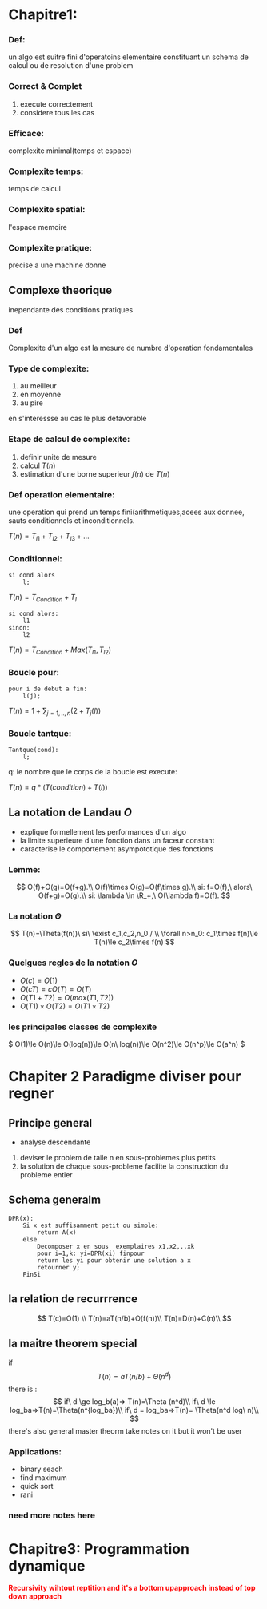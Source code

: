 # Chapitre1: 
### Def:
un algo est suitre fini d'operatoins elementaire constituant un schema
de calcul ou de resolution d'une problem
### Correct & Complet

1. execute correctement
2. considere tous les cas 

### Efficace:

complexite minimal(temps et espace)

### Complexite temps: 
temps de calcul
### Complexite spatial:
l'espace memoire

### Complexite pratique:
precise a une machine donne

## Complexe theorique
inependante des conditions pratiques

### Def
Complexite d'un algo est la mesure de numbre d'operation fondamentales

### Type de complexite:

1. au meilleur
2. en moyenne
3. au pire

en s'interessse au cas le plus defavorable

### Etape de calcul de complexite:

1. definir unite de mesure
2. calcul $T(n)$
3. estimation d'une borne superieur $f(n)$ de $T(n)$

### Def operation elementaire:
une operation qui prend un temps fini(arithmetiques,acees aux donnee,
sauts conditionnels et inconditionnels.

$T(n)=T_{l1}+T_{l2} +T_{l3}+...$
### Conditionnel:

	si cond alors 
		l;

$T(n)=T_{Condition}+T_{l}$

	si cond alors:
		l1
	sinon:
 		l2

 $T(n)= T _{Condition}  + Max(T _{l1} ,T _{l2})$

### Boucle pour:

	pour i de debut a fin:
		l(j);
 
$T(n) = 1 +\sum_{j=1,..,n}(2+T_j(l))$

### Boucle tantque:

	Tantque(cond):
		l;
q: le nombre que le corps de la boucle est execute:

$T(n)=q*(T(condition)+T(l))$

## La notation de Landau $O$

- explique formellement les performances d'un algo
- la limite superieure d'une fonction dans un faceur constant
- caracterise le comportement asympototique des fonctions

### Lemme:
$$
O(f)+O(g)=O(f+g).\\
O(f)\times O(g)=O(f\times g).\\
si: f=O(f),\ alors\ O(f+g)=O(g).\\
si:  \lambda \in \R_+,\ O(\lambda f)=O(f).
$$

### La notation $\Theta$
$$
T(n)=\Theta(f(n))\ si\  \exist c_1,c_2,n_0 / \\
\forall n>n_0: c_1\times f(n)\le T(n)\le c_2\times f(n)
$$

### Quelgues regles de la notation $O$
- $O(c)=O(1)$
- $O(cT)=cO(T)=O(T)$
- $O(T1+T2)=O(max(T1,T2))$
- $O(T1)\times O(T2)=O(T1\times T2)$

### les principales classes de complexite
$
O(1)\le O(n)\le O(log(n))\le O(n\ log(n))\le O(n^2)\le O(n^p)\le O(a^n) 
$

# Chapiter 2 Paradigme diviser pour regner
## Principe general
- analyse descendante

1. deviser le problem de taile n en sous-problemes plus petits
2. la solution de chaque sous-probleme facilite la
construction du probleme entier

## Schema generalm
```
DPR(x):
	Si x est suffisamment petit ou simple:
		return A(x)
	else
		Decomposer x en sous  exemplaires x1,x2,..xk
		pour i=1,k: yi=DPR(xi) finpour
		return les yi pour obtenir une solution a x
		retourner y;
	FinSi
```
## la relation de recurrrence

$$
 T(c)=O(1) \\
 T(n)=aT(n/b)+O(f(n))\\
T(n)=D(n)+C(n)\\
$$
## la maitre theorem special 
if
$$
T(n)=aT(n/b)+\Theta (n^d)
$$
there is :
$$ 
if\ d \ge log_b(a)=> T(n)=\Theta (n^d)\\
if\ d \le log_ba=>T(n)=\Theta(n^{log_ba})\\
if\ d = log_ba=>T(n)= \Theta(n^d log\ n)\\
$$
there's also general master theorm take notes on it but it won't be user
### Applications:
- binary seach
- find maximum
- quick sort
- rani
### need more notes here
#  Chapitre3: Programmation dynamique

<b style="color:red">
Recursivity wihtout reptition and it's a bottom upapproach 
instead of top down approach</b>

